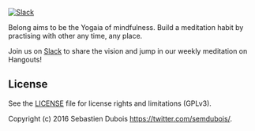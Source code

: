 [![Slack](https://belong-slack.herokuapp.com/badge.svg)](https://belong-slack.herokuapp.com)

Belong aims to be the Yogaia of mindfulness. Build a meditation habit by practising with other any time, any place.

Join us on [Slack](https://belong-slack.herokuapp.com) to share the vision and jump in our weekly meditation on Hangouts!

## License

See the [LICENSE](LICENSE) file for license rights and limitations (GPLv3).

Copyright (c) 2016 Sebastien Dubois <https://twitter.com/semdubois/>.

